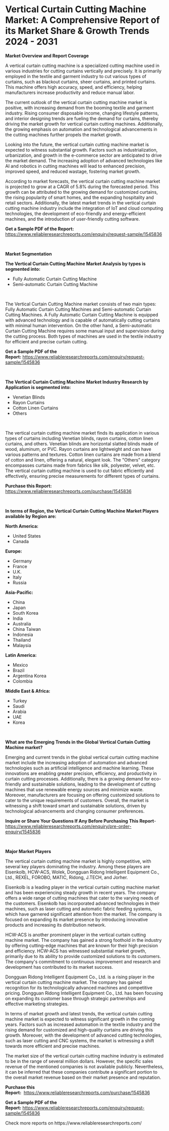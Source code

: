 <p><h1>Vertical Curtain Cutting Machine Market: A Comprehensive Report of its Market Share & Growth Trends 2024 - 2031</h1></p><p><strong>Market Overview and Report Coverage</strong></p>
<p><p>A vertical curtain cutting machine is a specialized cutting machine used in various industries for cutting curtains vertically and precisely. It is primarily employed in the textile and garment industry to cut various types of curtains, such as blackout curtains, sheer curtains, and printed curtains. This machine offers high accuracy, speed, and efficiency, helping manufacturers increase productivity and reduce manual labor.</p><p>The current outlook of the vertical curtain cutting machine market is positive, with increasing demand from the booming textile and garment industry. Rising consumer disposable income, changing lifestyle patterns, and interior designing trends are fueling the demand for curtains, thereby driving the market growth for vertical curtain cutting machines. Additionally, the growing emphasis on automation and technological advancements in the cutting machines further propels the market growth.</p><p>Looking into the future, the vertical curtain cutting machine market is expected to witness substantial growth. Factors such as industrialization, urbanization, and growth in the e-commerce sector are anticipated to drive the market demand. The increasing adoption of advanced technologies like AI and robotics in cutting machines will lead to enhanced precision, improved speed, and reduced wastage, fostering market growth.</p><p>According to market forecasts, the vertical curtain cutting machine market is projected to grow at a CAGR of 5.8% during the forecasted period. This growth can be attributed to the growing demand for customized curtains, the rising popularity of smart homes, and the expanding hospitality and retail sectors. Additionally, the latest market trends in the vertical curtain cutting machine industry include the integration of IoT and cloud computing technologies, the development of eco-friendly and energy-efficient machines, and the introduction of user-friendly cutting software.</p></p>
<p><strong>Get a Sample PDF of the Report:</strong> <a href="https://www.reliableresearchreports.com/enquiry/request-sample/1545836">https://www.reliableresearchreports.com/enquiry/request-sample/1545836</a></p>
<p>&nbsp;</p>
<p><strong>Market Segmentation</strong></p>
<p><strong>The Vertical Curtain Cutting Machine Market Analysis by types is segmented into:</strong></p>
<p><ul><li>Fully Automatic Curtain Cutting Machine</li><li>Semi-automatic Curtain Cutting Machine</li></ul></p>
<p>&nbsp;</p>
<p><p>The Vertical Curtain Cutting Machine market consists of two main types: Fully Automatic Curtain Cutting Machines and Semi-automatic Curtain Cutting Machines. A Fully Automatic Curtain Cutting Machine is equipped with advanced technology and is capable of automatically cutting curtains with minimal human intervention. On the other hand, a Semi-automatic Curtain Cutting Machine requires some manual input and supervision during the cutting process. Both types of machines are used in the textile industry for efficient and precise curtain cutting.</p></p>
<p><strong>Get a Sample PDF of the Report:</strong>&nbsp;<a href="https://www.reliableresearchreports.com/enquiry/request-sample/1545836">https://www.reliableresearchreports.com/enquiry/request-sample/1545836</a></p>
<p>&nbsp;</p>
<p><strong>The Vertical Curtain Cutting Machine Market Industry Research by Application is segmented into:</strong></p>
<p><ul><li>Venetian Blinds</li><li>Rayon Curtains</li><li>Cotton Linen Curtains</li><li>Others</li></ul></p>
<p>&nbsp;</p>
<p><p>The vertical curtain cutting machine market finds its application in various types of curtains including Venetian blinds, rayon curtains, cotton linen curtains, and others. Venetian blinds are horizontal slatted blinds made of wood, aluminum, or PVC. Rayon curtains are lightweight and can have various patterns and textures. Cotton linen curtains are made from a blend of cotton and linen, offering a natural, elegant look. The "Others" category encompasses curtains made from fabrics like silk, polyester, velvet, etc. The vertical curtain cutting machine is used to cut fabric efficiently and effectively, ensuring precise measurements for different types of curtains.</p></p>
<p><strong>Purchase this Report:</strong>&nbsp; <a href="https://www.reliableresearchreports.com/purchase/1545836">https://www.reliableresearchreports.com/purchase/1545836</a></p>
<p>&nbsp;</p>
<p><strong>In terms of Region, the Vertical Curtain Cutting Machine Market Players available by Region are:</strong></p>
<p>
    <p> <strong> North America: </strong>
        <ul>
            <li>United States</li>
            <li>Canada</li>
        </ul>
        </p> 
    <p> <strong> Europe: </strong>
        <ul>
            <li>Germany</li>
            <li>France</li>
            <li>U.K.</li>
            <li>Italy</li>
            <li>Russia</li>
        </ul>
        </p> 
    <p> <strong> Asia-Pacific: </strong>
        <ul>
            <li>China</li>
            <li>Japan</li>
            <li>South Korea</li>
            <li>India</li>
            <li>Australia</li>
            <li>China Taiwan</li>
            <li>Indonesia</li>
            <li>Thailand</li>
            <li>Malaysia</li>
        </ul>
        </p> 
    <p> <strong> Latin America: </strong>
        <ul>
            <li>Mexico</li>
            <li>Brazil</li>
            <li>Argentina Korea</li>
            <li>Colombia</li>
        </ul>
        </p> 
    <p> <strong> Middle East & Africa: </strong>
        <ul>
            <li>Turkey</li>
            <li>Saudi</li>
            <li>Arabia</li>
            <li>UAE</li>
            <li>Korea</li>
        </ul>
    </p>
    </p>
<p>&nbsp;</p>
<p><strong>What are the Emerging Trends in the Global Vertical Curtain Cutting Machine market?</strong></p>
<p><p>Emerging and current trends in the global vertical curtain cutting machine market include the increasing adoption of automation and advanced technologies such as artificial intelligence and machine learning. These innovations are enabling greater precision, efficiency, and productivity in curtain cutting processes. Additionally, there is a growing demand for eco-friendly and sustainable solutions, leading to the development of cutting machines that use renewable energy sources and minimize waste. Moreover, manufacturers are focusing on offering customized solutions to cater to the unique requirements of customers. Overall, the market is witnessing a shift toward smart and sustainable solutions, driven by technological advancements and changing consumer preferences.</p></p>
<p><strong>Inquire or Share Your Questions If Any Before Purchasing This Report</strong>- <a href="https://www.reliableresearchreports.com/enquiry/pre-order-enquiry/1545836">https://www.reliableresearchreports.com/enquiry/pre-order-enquiry/1545836</a></p>
<p>&nbsp;</p>
<p><strong>Major Market Players</strong></p>
<p><p>The vertical curtain cutting machine market is highly competitive, with several key players dominating the industry. Among these players are Eisenkolb, HCW-ACS, Wolek, Dongguan Ridong Intelligent Equipment Co., Ltd., REXEL, FOROBO, MATIC, Ridong, J.TECH, and Jorher. </p><p>Eisenkolb is a leading player in the vertical curtain cutting machine market and has been experiencing steady growth in recent years. The company offers a wide range of cutting machines that cater to the varying needs of the customers. Eisenkolb has incorporated advanced technologies in their machines, such as laser cutting and automatic fabric feeding systems, which have garnered significant attention from the market. The company is focused on expanding its market presence by introducing innovative products and increasing its distribution network.</p><p>HCW-ACS is another prominent player in the vertical curtain cutting machine market. The company has gained a strong foothold in the industry by offering cutting-edge machines that are known for their high precision and efficiency. HCW-ACS has witnessed substantial market growth, primarily due to its ability to provide customized solutions to its customers. The company's commitment to continuous improvement and research and development has contributed to its market success.</p><p>Dongguan Ridong Intelligent Equipment Co., Ltd. is a rising player in the vertical curtain cutting machine market. The company has gained recognition for its technologically advanced machines and competitive pricing. Dongguan Ridong Intelligent Equipment Co., Ltd. has been focusing on expanding its customer base through strategic partnerships and effective marketing strategies.</p><p>In terms of market growth and latest trends, the vertical curtain cutting machine market is expected to witness significant growth in the coming years. Factors such as increased automation in the textile industry and the rising demand for customized and high-quality curtains are driving this growth. Moreover, with the development of advanced cutting technologies, such as laser cutting and CNC systems, the market is witnessing a shift towards more efficient and precise machines.</p><p>The market size of the vertical curtain cutting machine industry is estimated to be in the range of several million dollars. However, the specific sales revenue of the mentioned companies is not available publicly. Nevertheless, it can be inferred that these companies contribute a significant portion to the overall market revenue based on their market presence and reputation.</p></p>
<p><strong>Purchase this Report:</strong>&nbsp;&nbsp;<a href="https://www.reliableresearchreports.com/purchase/1545836">https://www.reliableresearchreports.com/purchase/1545836</a></p>
<p></p>
<p><strong>Get a Sample PDF of the Report:</strong>&nbsp;<a href="https://www.reliableresearchreports.com/enquiry/request-sample/1545836">https://www.reliableresearchreports.com/enquiry/request-sample/1545836</a></p>
<p>Check more reports on https://www.reliableresearchreports.com/</p>